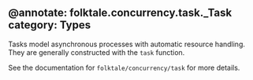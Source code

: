@annotate: folktale.concurrency.task._Task
category: Types
---

Tasks model asynchronous processes with automatic resource handling. They are generally constructed with the `task` function.

See the documentation for `folktale/concurrency/task` for more details.
